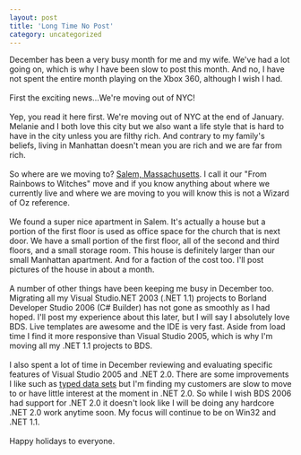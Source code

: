 ```yaml
---
layout: post
title: 'Long Time No Post'
category: uncategorized
---
```


December has been a very busy month for me and my wife.  We've had a lot going on, which is why I have been slow to post this month.  And no, I have not spent the entire month playing on the Xbox 360, although I wish I had.<br /><br />First the exciting news...We're moving out of NYC!<br /><br />Yep, you read it here first.  We're moving out of NYC at the end of January.  Melanie and I both love this city but we also want a life style that is hard to have in the city unless you are filthy rich.  And contrary to my family's beliefs, living in Manhattan doesn't mean you are rich and we are far from rich.<br /><br />So where are we moving to?  <a href="http://www.salemweb.com/">Salem, Massachusetts</a>.  I call it our "From Rainbows to Witches" move and if you know anything about where we currently live and where we are moving to you will know this is not a Wizard of Oz reference.<br /><br />We found a super nice apartment in Salem.  It's actually a house but a portion of the first floor is used as office space for the church that is next door.  We have a small portion of the first floor, all of the second and third floors, and a small storage room.  This house is definitely larger than our small Manhattan apartment.  And for a faction of the cost too.  I'll post pictures of the house in about a month.<br /><br />A number of other things have been keeping me busy in December too.  Migrating all my Visual Studio.NET 2003 (.NET 1.1) projects to Borland Developer Studio 2006 (C# Builder) has not gone as smoothly as I had hoped.  I'll post my experience about this later, but I will say I absolutely love BDS.  Live templates are awesome and the IDE is very fast.  Aside from load time I find it more responsive than Visual Studio 2005, which is why I'm moving all my .NET 1.1 projects to BDS.<br /><br />I also spent a lot of time in December reviewing and evaluating specific features of Visual Studio 2005 and .NET 2.0.  There are some improvements I like such as <a href="http://www.thecave.com/archive/2005/11/09/my_opinion_of_typed_data_sets_is_changing.aspx">typed data sets</a> but I'm finding my customers are slow to move to or have little interest at the moment in .NET 2.0.  So while I wish BDS 2006 had support for .NET 2.0 it doesn't look like I will be doing any hardcore .NET 2.0 work anytime soon.  My focus will continue to be on Win32 and .NET 1.1.<br /><br />Happy holidays to everyone.
